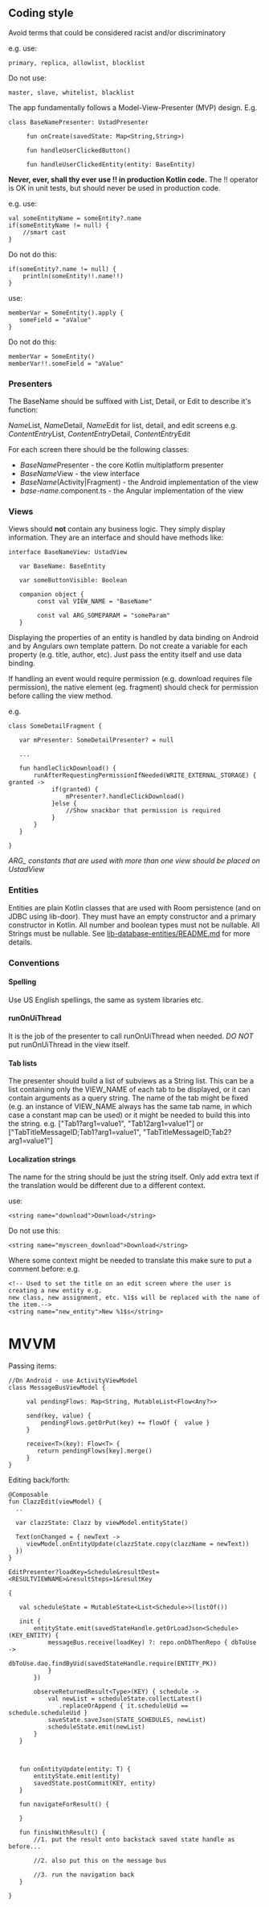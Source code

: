 ## Coding style

Avoid terms that could be considered racist and/or discriminatory

e.g. use:
```
primary, replica, allowlist, blocklist
```

Do not use:
```
master, slave, whitelist, blacklist
```

The app fundamentally follows a Model-View-Presenter (MVP) design. E.g.

```
class BaseNamePresenter: UstadPresenter

     fun onCreate(savedState: Map<String,String>)

     fun handleUserClickedButton()

     fun handleUserClickedEntity(entity: BaseEntity)

```

**Never, ever, shall thy ever use !! in production Kotlin code.** The !! operator is OK in unit tests, but should never be used in production code.

e.g. use:

```
val someEntityName = someEntity?.name
if(someEntityName != null) {
    //smart cast
}
```
Do not do this:
```
if(someEntity?.name != null) {
    println(someEntity!!.name!!)
}
```

use:
```
memberVar = SomeEntity().apply {
   someField = "aValue"
}
```

Do not do this:
```
memberVar = SomeEntity()
memberVar!!.someField = "aValue"
```


### Presenters

The BaseName should be suffixed with List, Detail, or Edit to describe it's function:

*Name*List, *Name*Detail, *Name*Edit for list, detail, and edit screens e.g. *ContentEntry*List, *ContentEntry*Detail, *ContentEntry*Edit

For each screen there should be the following classes:

* *BaseName*Presenter - the core Kotlin multiplatform presenter
* *BaseName*View - the view interface
* *BaseName*(Activity|Fragment) - the Android implementation of the view
* *base-name*.component.ts - the Angular implementation of the view


### Views

Views should **not** contain any business logic. They simply display information. They are an interface and should have methods like:

```
interface BaseNameView: UstadView

   var BaseName: BaseEntity

   var someButtonVisible: Boolean

   companion object {
        const val VIEW_NAME = "BaseName"

        const val ARG_SOMEPARAM = "someParam"
   }

```

Displaying the properties of an entity is handled by data binding on Android and by Angulars own template pattern.
Do not create a variable for each property (e.g. title, author, etc). Just pass the entity itself
and use data binding.

If handling an event would require permission (e.g. download requires file permission), the native
element (eg. fragment) should check for permission before calling the view method.

e.g.
```
class SomeDetailFragment {

   var mPresenter: SomeDetailPresenter? = null

   ...

   fun handleClickDownload() {
       runAfterRequestingPermissionIfNeeded(WRITE_EXTERNAL_STORAGE) { granted ->
            if(granted) {
                mPresenter?.handleClickDownload()
            }else {
                //Show snackbar that permission is required
            }
       }
   }

}

```


*ARG_ constants that are used with more than one view should be placed on UstadView*


### Entities

Entities are plain Kotlin classes that are used with Room persistence (and on JDBC using lib-door). They must have an empty constructor and a primary constructor in Kotlin.  All number and boolean types must not be nullable. All Strings must be nullable. See [lib-database-entities/README.md](lib-database-entities/README.md) for more details.

### Conventions

#### Spelling

Use US English spellings, the same as system libraries etc.

#### runOnUiThread

It is the job of the presenter to call runOnUiThread when needed. *DO NOT* put runOnUiThread in the view itself.

#### Tab lists

The presenter should build a list of subviews as a String list. This can be a list containing only the VIEW_NAME of each tab to be displayed, or it can contain arguments as a query string. The name of the tab might be fixed (e.g. an instance of VIEW_NAME always has the same tab name, in which case a constant map can be used) or it might be needed to build this into the string. e.g. ["Tab1?arg1=value1", "Tab12arg1=value1"] or ["TabTitleMessageID;Tab1?arg1=value1", "TabTitleMessageID;Tab2?arg1=value1"]

#### Localization strings

The name for the string should be just the string itself. Only add extra text if the translation would be different due to a different context.

use:
```
<string name="download">Download</string>
```

Do not use this:
```
<string name="myscreen_download">Download</string>
```

Where some context might be needed to translate this make sure to put a comment before:
e.g.
```
<!-- Used to set the title on an edit screen where the user is creating a new entity e.g.
new class, new assignment, etc. %1$s will be replaced with the name of the item.-->
<string name="new_entity">New %1$s</string>
```

# MVVM

Passing items:

```
//On Android - use ActivityViewModel
class MessageBusViewModel {
     
     val pendingFlows: Map<String, MutableList<Flow<Any?>>
     
     send(key, value) {
         pendingFlows.getOrPut(key) += flowOf {  value }
     }
     
     receive<T>(key): Flow<T> {
        return pendingFlows[key].merge()
     }
}
```

Editing back/forth:
```
@Composable
fun ClazzEdit(viewModel) {
  ..
  
  var clazzState: Clazz by viewModel.entityState()
  
  Text(onChanged = { newText ->
     viewModel.onEntityUpdate(clazzState.copy(clazzName = newText))
  })
}

EditPresenter?loadKey=Schedule&resultDest=<RESULTVIEWNAME>&resultSteps=1&resultKey

{

   val scheduleState = MutableState<List<Schedule>>(listOf())

   init {
       entityState.emit(savedStateHandle.getOrLoadJson<Schedule>(KEY_ENTITY) {
           messageBus.receive(loadKey) ?: repo.onDbThenRepo { dbToUse ->
               dbToUse.dao.findByUid(savedStateHandle.require(ENTITY_PK))
           }
       })
       
       observeReturnedResult<Type>(KEY) { schedule ->
           val newList = scheduleState.collectLatest()
              .replaceOrAppend { it.scheduleUid == schedule.scheduleUid }
           saveState.saveJson(STATE_SCHEDULES, newList)
           scheduleState.emit(newList)   
       }
   }
   
   
   
   fun onEntityUpdate(entity: T) {
       entityState.emit(entity)
       savedState.postCommit(KEY, entity) 
   }
   
   fun navigateForResult() {
       
   }
   	
   fun finishWithResult() {
       //1. put the result onto backstack saved state handle as before...
       
       //2. also put this on the message bus
       
       //3. run the navigation back
   }
      
}   

```
